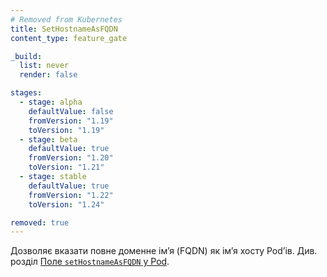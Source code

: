 ```yaml
---
# Removed from Kubernetes
title: SetHostnameAsFQDN
content_type: feature_gate

_build:
  list: never
  render: false

stages:
  - stage: alpha 
    defaultValue: false
    fromVersion: "1.19"
    toVersion: "1.19"
  - stage: beta 
    defaultValue: true
    fromVersion: "1.20"
    toVersion: "1.21"    
  - stage: stable
    defaultValue: true
    fromVersion: "1.22"
    toVersion: "1.24"    

removed: true
---
```

Дозволяє вказати повне доменне імʼя (FQDN) як імʼя хосту Podʼів. Див. розділ [Поле `setHostnameAsFQDN` у Pod](/docs/concepts/services-networking/dns-pod-service/#pod-sethostnameasfqdn-field).
